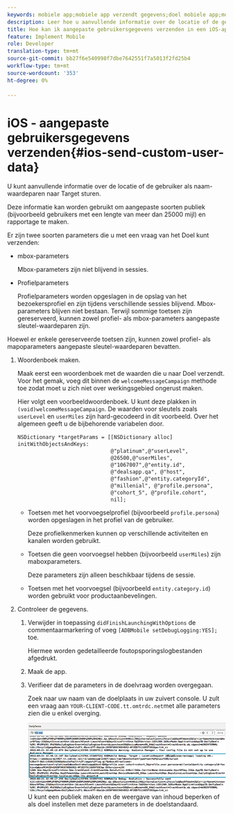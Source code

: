 ```yaml
---
keywords: mobiele app;mobiele app verzendt gegevens;doel mobiele app;mobiele aangepaste gebruikersgegevens;mobiele app, aangepaste gegevens
description: Leer hoe u aanvullende informatie over de locatie of de gebruiker naar Adobe Target verzendt als naam-waardeparen om u te helpen een aangepast publiek te maken.
title: Hoe kan ik aangepaste gebruikersgegevens verzenden in een iOS-app?
feature: Implement Mobile
role: Developer
translation-type: tm+mt
source-git-commit: bb27f6e540998f7dbe7642551f7a5013f2fd25b4
workflow-type: tm+mt
source-wordcount: '353'
ht-degree: 0%

---
```



# iOS - aangepaste gebruikersgegevens verzenden{#ios-send-custom-user-data}

U kunt aanvullende informatie over de locatie of de gebruiker als naam-waardeparen naar Target sturen.

Deze informatie kan worden gebruikt om aangepaste soorten publiek (bijvoorbeeld gebruikers met een lengte van meer dan 25000 mijl) en rapportage te maken.

Er zijn twee soorten parameters die u met een vraag van het Doel kunt verzenden:

* mbox-parameters

   Mbox-parameters zijn niet blijvend in sessies.
* Profielparameters

   Profielparameters worden opgeslagen in de opslag van het bezoekersprofiel en zijn tijdens verschillende sessies blijvend. Mbox-parameters blijven niet bestaan. Terwijl sommige toetsen zijn gereserveerd, kunnen zowel profiel- als mbox-parameters aangepaste sleutel-waardeparen zijn.

Hoewel er enkele gereserveerde toetsen zijn, kunnen zowel profiel- als mapoparameters aangepaste sleutel-waardeparen bevatten.

1. Woordenboek maken.

   Maak eerst een woordenboek met de waarden die u naar Doel verzendt. Voor het gemak, voeg dit binnen de `welcomeMessageCampaign` methode toe zodat moet u zich niet over werkingsgebied ongerust maken.

   Hier volgt een voorbeeldwoordenboek. U kunt deze plakken in `(void)welcomeMessageCampaign`. De waarden voor sleutels zoals `userLevel` en `userMiles` zijn hard-gecodeerd in dit voorbeeld. Over het algemeen geeft u de bijbehorende variabelen door.

   ```
   NSDictionary *targetParams = [[NSDictionary alloc] initWithObjectsAndKeys: 
                                 @"platinum",@"userLevel", 
                                 @26500,@"userMiles", 
                                 @"1067007",@"entity.id", 
                                 @"dealsapp.qa", @"host", 
                                 @"fashion",@"entity.categoryId", 
                                 @"millenial", @"profile.persona", 
                                 @"cohort_5", @"profile.cohort", 
                                 nil];
   ```

   * Toetsen met het voorvoegselprofiel (bijvoorbeeld `profile.persona`) worden opgeslagen in het profiel van de gebruiker.

      Deze profielkenmerken kunnen op verschillende activiteiten en kanalen worden gebruikt.

   * Toetsen die geen voorvoegsel hebben (bijvoorbeeld `userMiles`) zijn maboxparameters.

      Deze parameters zijn alleen beschikbaar tijdens de sessie.

   * Toetsen met het voorvoegsel (bijvoorbeeld `entity.category.id`) worden gebruikt voor productaanbevelingen.

1. Controleer de gegevens.
   1. Verwijder in toepassing `didFinishLaunchingWithOptions` de commentaarmarkering of voeg `[ADBMobile setDebugLogging:YES];` toe.

      Hiermee worden gedetailleerde foutopsporingslogbestanden afgedrukt.
   1. Maak de app.
   1. Verifieer dat de parameters in de doelvraag worden overgegaan.

      Zoek naar uw naam van de doelplaats in uw zuivert console. U zult een vraag aan `YOUR-CLIENT-CODE.tt.omtrdc.net`met alle parameters zien die u enkel overging.

      ![](assets/mobile-debug.png)
   U kunt een publiek maken en de weergave van inhoud beperken of als doel instellen met deze parameters in de doelstandaard.
